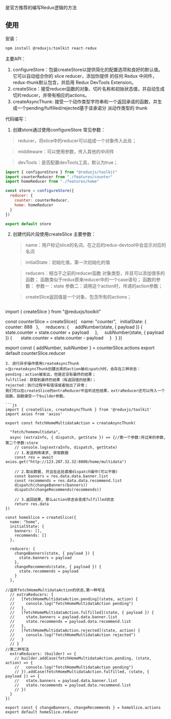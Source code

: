 
是官方推荐的编写Redux逻辑的方法

## 使用

安装：
```js
npm install @reduxjs/toolkit react-redux
```

主要API：
1. configureStore：包装createStore以提供简化的配置选项和良好的默认值。它可以自动组合你的 slice reducer，添加你提供 的任何 Redux 中间件，redux-thunk默认包含，并启用 Redux DevTools Extension。
2. createSlice：接受reducer函数的对象、切片名称和初始状态值，并自动生成切片reducer，并带有相应的actions。
3. createAsyncThunk: 接受一个动作类型字符串和一个返回承诺的函数，并生成一个pending/fulfilled/rejected基于该承诺分 派动作类型的 thunk

代码编写：
1. 创建store通过使用configureStore
   常见参数： 
  > reducer，将slice中的reducer可以组成一个对象传入此处； 
  
  > middleware：可以使用参数，传入其他的中间件
   
  > devTools：是否配置devTools工具，默认为true；
   ```js
import { configureStore } from "@reduxjs/toolkit"
import counterReducer from "./features/counter"
import homeReducer from "./features/home"

const store = configureStore({
  reducer: {
    counter: counterReducer,
    home: homeReducer
  }
})

export default store
   ```
2. 创建代码片段使用createSlice
   主要参数：
   >name：用户标记slice的名词，在之后的redux-devtool中会显示对应的名词 
   
   >initialState：初始化值，第一次初始化的值
   
   >reducers：相当于之前的reducer函数  对象类型，并且可以添加很多的函数；  函数类似于redux原来reducer中的一个case语句； 
   函数的参数：  参数一：state  参数二：调用这个action时，传递的action参数；
   
   >createSlice返回值是一个对象，包含所有的actions；

   ```js
import { createSlice } from "@reduxjs/toolkit"

const counterSlice = createSlice({
  name: "counter",
  initialState: {
    counter: 888
  },
  
  reducers: {
    addNumber(state, { payload }) {
      state.counter = state.counter + payload
    },
    subNumber(state, { payload }) {
      state.counter = state.counter - payload
    }
  }
})

export const { addNumber, subNumber } = counterSlice.actions
export default counterSlice.reducer
   ```
3. 进行异步操作使用createAsyncThunk
   >当createAsyncThunk创建出来的action被dispatch时，会存在三种状态： 
   pending：action被发出，但是还没有最终的结果； 
   fulfilled：获取到最终的结果（有返回值的结果）； 
   rejected：执行过程中有错误或者抛出了异常；
   我们可以在createSlice的entraReducer中监听这些结果，extraReducer还可以传入一个函数，函数接受一个builder参数。
  
   ```js
import { createSlice, createAsyncThunk } from '@reduxjs/toolkit'
import axios from 'axios'

export const fetchHomeMultidataAction = createAsyncThunk(

  "fetch/homemultidata",
  async (extraInfo, { dispatch, getState }) => {//第一个参数:传过来的参数,第二个参数:store
    // console.log(extraInfo, dispatch, getState)
    // 1.发送网络请求, 获取数据
    const res = await axios.get("http://123.207.32.32:8000/home/multidata")

    // 2.取出数据, 并且在此处直接dispatch操作(可以不做)
    const banners = res.data.data.banner.list
    const recommends = res.data.data.recommend.list
    dispatch(changeBanners(banners))
    dispatch(changeRecommends(recommends))

    // 3.返回结果, 那么action状态会变成fulfilled状态
    return res.data
})

const homeSlice = createSlice({
  name: "home",
  initialState: {
    banners: [],
    recommends: []
  },

  reducers: {
    changeBanners(state, { payload }) {
      state.banners = payload
    },
    changeRecommends(state, { payload }) {
      state.recommends = payload
    }
  },

//监听fetchHomeMultidataAction的状态,第一种写法
  // extraReducers: {
  //   [fetchHomeMultidataAction.pending](state, action) {
  //     console.log("fetchHomeMultidataAction pending")
  //   },
  //   [fetchHomeMultidataAction.fulfilled](state, { payload }) {
  //     state.banners = payload.data.banner.list
  //     state.recommends = payload.data.recommend.list
  //   },
  //   [fetchHomeMultidataAction.rejected](state, action) {
  //     console.log("fetchHomeMultidataAction rejected")
  //   }
  // }
//第二种写法
  extraReducers: (builder) => {
    // builder.addCase(fetchHomeMultidataAction.pending, (state, action) => {
    //   console.log("fetchHomeMultidataAction pending")
    // }).addCase(fetchHomeMultidataAction.fulfilled, (state, { payload }) => {
    //   state.banners = payload.data.banner.list
    //   state.recommends = payload.data.recommend.list
    // })
  }
})

export const { changeBanners, changeRecommends } = homeSlice.actions
export default homeSlice.reducer
   ```